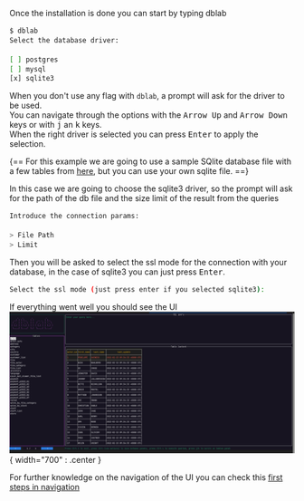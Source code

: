 Once the installation is done you can start by typing dblab 

<!-- termynal -->
```sh
$ dblab
Select the database driver:

[ ] postgres
[ ] mysql
[x] sqlite3
```
When you don't use any flag with `dblab`, a prompt will ask for the driver to be used.  
You can navigate through the options with the <kbd>Arrow Up</kbd>  and <kbd>Arrow Down</kbd> keys or with <kbd>j</kbd> an <kbd>k</kbd> keys.  
When the right driver is selected you can press <kbd>Enter</kbd> to apply the selection.  

{==
For this example we are going to use a sample SQlite database file with a few tables from [here](https://raw.githubusercontent.com/danvergara/dblab/master/docs/tutorials/resources/EssentialSQL.db), but you can use your own sqlite file.
==}

In this case we are going to choose the sqlite3 driver, so the prompt will ask for the path of the db file and the size limit of the result from the queries

```sh
Introduce the connection params:

> File Path
> Limit
```
Then you will be asked to select the ssl mode for the connection with your database, in the case of sqlite3 you can just press <kbd>Enter</kbd>.

```sh
Select the ssl mode (just press enter if you selected sqlite3):
```

If everything went well you should see the UI  
![dblab](https://raw.githubusercontent.com/danvergara/dblab/main/assets/tutorials/images/full-ui.png){ width="700" : .center }

For further knowledge on the navigation of the UI you can check this [first steps in navigation](https://dblab.danvergara.com/tutorials/navigation/)

